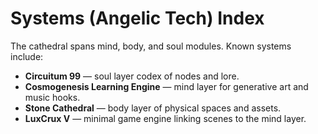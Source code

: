 # Systems (Angelic Tech) Index

The cathedral spans mind, body, and soul modules. Known systems include:

- **Circuitum 99** — soul layer codex of nodes and lore.
- **Cosmogenesis Learning Engine** — mind layer for generative art and music hooks.
- **Stone Cathedral** — body layer of physical spaces and assets.
- **LuxCrux V** — minimal game engine linking scenes to the mind layer.

<!-- lock:saturn -->
